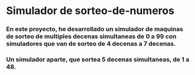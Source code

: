 # Simulador de sorteo-de-numeros

### En este proyecto, he desarrollado un simulador de maquinas de sorteo de multiples decenas simultaneas de 0 a 99 con simuladores que van de sorteo de 4 decenas a 7 decenas.
### Un simulador aparte, que sortea 5 decenas simultaneas, de 1 a 48.
